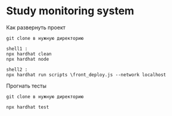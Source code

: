 # Study monitoring system


Как развернуть проект
```
git clone в нужную директорию
```
```
shell1 :
npx hardhat clean
npx hardhat node
```
```
shell2 :
npx hardhat run scripts \front_deploy.js --network localhost
```

Прогнать тесты
```
git clone в нужную директорию
```
```shell
npx hardhat test
```
